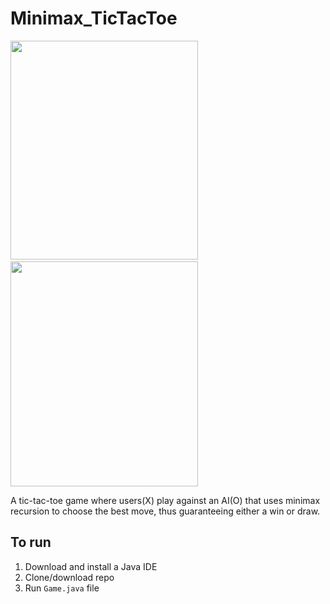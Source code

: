 # Minimax_TicTacToe

<a href="https://imgflip.com/gif/3lxz2c"><img src="https://i.imgflip.com/3lxz2c.gif" width="300" height="350"/></a>
&nbsp; &nbsp; &nbsp; &nbsp; &nbsp; &nbsp; &nbsp; &nbsp; &nbsp; &nbsp; &nbsp; &nbsp; &nbsp; &nbsp; &nbsp; &nbsp; &nbsp; &nbsp; &nbsp; &nbsp; &nbsp; &nbsp; &nbsp; &nbsp; &nbsp;
<a href="https://imgflip.com/gif/3lxz2y"><img src="https://i.imgflip.com/3lxz2y.gif" width="300" height="360"/></a>

A tic-tac-toe game where users(X) play against an AI(O) that uses minimax recursion to choose the best move, thus guaranteeing either a win or draw.
## To run

1. Download and install a Java IDE
2. Clone/download repo
3. Run `Game.java` file
